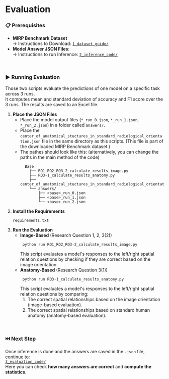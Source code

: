 # Evaluation

### 📋 Prerequisites
- **MIRP Benchmark Dataset**  
  → Instructions to Download: [`1_dataset_guide/`](https://github.com/Wolfda95/MIRP_Benchmark/tree/main/1_dataset_guide)  
- **Model Answer JSON Files**:  
  → Instructions to run Inference: [`2_inference_code/`](https://github.com/Wolfda95/MIRP_Benchmark/tree/main/2_inference_code)  

<br/>

### ▶️ Running Evaluation 
Those two scripts evaluate the predictions of one model on a specific task across 3 runs. <br>
It computes mean and standard deviation of accuracy and F1 score over the 3 runs. The results are saved to an Excel file.

1. **Place the JSON Files**
   - Place the model output files (`*_run_0.json`, `*_run_1.json`, `*_run_2.json`) in a folder called `answers/`.
   - Place the `center_of_anatomical_stuctures_in_standard_radiological_orientation.json` file in the same directory as this scripts. (This file is part of the downloaded MIRP Benchmark dataset.)
   - The pathes should look like this: (alternatively, you can change the paths in the main method of the code)
      ```
        Base
          ├── RQ1_RQ2_RQ3-2_calculate_results_image.py
          ├── RQ3-1_calculate_results_anatomy.py
          ├── center_of_anatomical_stuctures_in_standard_radiological_orientation.json
          └── answers/
              ├── <base>_run_0.json
              ├── <base>_run_1.json
              └── <base>_run_2.json
      ```
2. **Install the Requirements**
   ```
   requirements.txt
   ```
4. **Run the Evaluation**
   - **Image-Based** (Research Question 1, 2, 3(2))
      ```
       python run RQ1_RQ2_RQ3-2_calculate_results_image.py
      ```
      This script evaluates a model's responses to the left/right spatial relation questions by checking if they are correct based on the image orientation. 
   - **Anatomy-Based** (Research Question 3(1))
      ```
       python run RQ3-1_calculate_results_anatomy.py
      ```
      This script evaluates a model's responses to the left/right spatial relation questions by comparing:
        1. The correct spatial relationships based on the image orientation (image-based evaluation).
        2. The correct spatial relationships based on standard human anatomy (anatomy-based evaluation).

   
<br/>

### ⏭️ Next Step
Once inference is done and the answers are saved in the `.json` file, continue to:  
[`3_evaluation_code/`](https://github.com/Wolfda95/MIRP_Benchmark/tree/main/3_evaluation_code)  
Here you can check **how many answers are correct** and **compute the statistics**.
